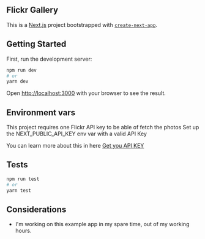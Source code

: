 ## Flickr Gallery

This is a [Next.js](https://nextjs.org/) project bootstrapped with [`create-next-app`](https://github.com/vercel/next.js/tree/canary/packages/create-next-app).

## Getting Started

First, run the development server:

```bash
npm run dev
# or
yarn dev
```

Open [http://localhost:3000](http://localhost:3000) with your browser to see the result.

## Environment vars
This project requires one Flickr API key to be able of fetch the photos
Set up the NEXT_PUBLIC_API_KEY env var with a valid API Key

You can learn more about this in here [Get you API KEY](https://www.flickr.com/services/apps/create/)

## Tests
```bash
npm run test
# or
yarn test
```

## Considerations
- I'm working on this example app in my spare time, out of my working hours.